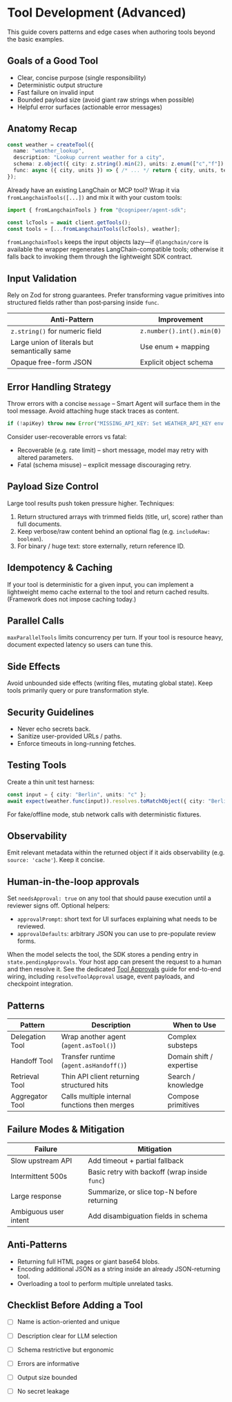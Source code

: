 
# Tool Development (Advanced)

This guide covers patterns and edge cases when authoring tools beyond the basic examples.

## Goals of a Good Tool
- Clear, concise purpose (single responsibility)
- Deterministic output structure
- Fast failure on invalid input
- Bounded payload size (avoid giant raw strings when possible)
- Helpful error surfaces (actionable error messages)

## Anatomy Recap
```ts
const weather = createTool({
  name: "weather_lookup",
  description: "Lookup current weather for a city",
  schema: z.object({ city: z.string().min(2), units: z.enum(["c","f"]).default("c") }),
  func: async ({ city, units }) => { /* ... */ return { city, units, temp: 21 }; }
});
```

Already have an existing LangChain or MCP tool? Wrap it via `fromLangchainTools([...])` and mix it with your custom tools:

```ts
import { fromLangchainTools } from "@cognipeer/agent-sdk";

const lcTools = await client.getTools();
const tools = [...fromLangchainTools(lcTools), weather];
```

`fromLangchainTools` keeps the input objects lazy—if `@langchain/core` is available the wrapper regenerates LangChain-compatible tools; otherwise it falls back to invoking them through the lightweight SDK contract.

## Input Validation
Rely on Zod for strong guarantees. Prefer transforming vague primitives into structured fields rather than post‑parsing inside `func`.

| Anti-Pattern | Improvement |
|--------------|------------|
| `z.string()` for numeric field | `z.number().int().min(0)` |
| Large union of literals but semantically same | Use enum + mapping |
| Opaque free-form JSON | Explicit object schema |

## Error Handling Strategy
Throw errors with a concise `message` – Smart Agent will surface them in the tool message. Avoid attaching huge stack traces as content.

```ts
if (!apiKey) throw new Error("MISSING_API_KEY: Set WEATHER_API_KEY env var");
```

Consider user-recoverable errors vs fatal:
- Recoverable (e.g. rate limit) – short message, model may retry with altered parameters.
- Fatal (schema misuse) – explicit message discouraging retry.

## Payload Size Control
Large tool results push token pressure higher. Techniques:
1. Return structured arrays with trimmed fields (title, url, score) rather than full documents.
2. Keep verbose/raw content behind an optional flag (e.g. `includeRaw: boolean`).
3. For binary / huge text: store externally, return reference ID.

## Idempotency & Caching
If your tool is deterministic for a given input, you can implement a lightweight memo cache external to the tool and return cached results. (Framework does not impose caching today.)

## Parallel Calls
`maxParallelTools` limits concurrency per turn. If your tool is resource heavy, document expected latency so users can tune this.

## Side Effects
Avoid unbounded side effects (writing files, mutating global state). Keep tools primarily query or pure transformation style.

## Security Guidelines
- Never echo secrets back.
- Sanitize user-provided URLs / paths.
- Enforce timeouts in long-running fetches.

## Testing Tools
Create a thin unit test harness:
```ts
const input = { city: "Berlin", units: "c" };
await expect(weather.func(input)).resolves.toMatchObject({ city: "Berlin" });
```
For fake/offline mode, stub network calls with deterministic fixtures.

## Observability
Emit relevant metadata within the returned object if it aids observability (e.g. `source: 'cache'`). Keep it concise.

## Human-in-the-loop approvals

Set `needsApproval: true` on any tool that should pause execution until a reviewer signs off. Optional helpers:

- `approvalPrompt`: short text for UI surfaces explaining what needs to be reviewed.
- `approvalDefaults`: arbitrary JSON you can use to pre-populate review forms.

When the model selects the tool, the SDK stores a pending entry in `state.pendingApprovals`. Your host app can present the request to a human and then resolve it. See the dedicated [Tool Approvals](/tool-approvals/) guide for end-to-end wiring, including `resolveToolApproval` usage, event payloads, and checkpoint integration.

## Patterns
| Pattern | Description | When to Use |
|---------|-------------|-------------|
| Delegation Tool | Wrap another agent (`agent.asTool()`) | Complex substeps |
| Handoff Tool | Transfer runtime (`agent.asHandoff()`) | Domain shift / expertise |
| Retrieval Tool | Thin API client returning structured hits | Search / knowledge |
| Aggregator Tool | Calls multiple internal functions then merges | Compose primitives |

## Failure Modes & Mitigation
| Failure | Mitigation |
|---------|-----------|
| Slow upstream API | Add timeout + partial fallback |
| Intermittent 500s | Basic retry with backoff (wrap inside `func`) |
| Large response | Summarize, or slice top-N before returning |
| Ambiguous user intent | Add disambiguation fields in schema |

## Anti-Patterns
- Returning full HTML pages or giant base64 blobs.
- Encoding additional JSON as a string inside an already JSON-returning tool.
- Overloading a tool to perform multiple unrelated tasks.

## Checklist Before Adding a Tool
- [ ] Name is action-oriented and unique
- [ ] Description clear for LLM selection
- [ ] Schema restrictive but ergonomic
- [ ] Errors are informative
- [ ] Output size bounded
- [ ] No secret leakage

